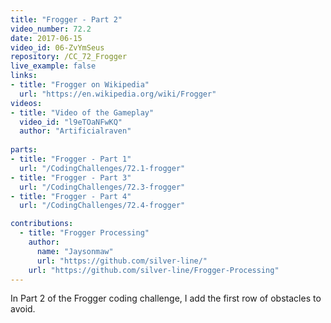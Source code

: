 ```yaml
---
title: "Frogger - Part 2"
video_number: 72.2
date: 2017-06-15
video_id: 06-ZvYmSeus
repository: /CC_72_Frogger
live_example: false
links:
- title: "Frogger on Wikipedia"  
  url: "https://en.wikipedia.org/wiki/Frogger"
videos:
- title: "Video of the Gameplay"
  video_id: "l9eTOaNFwKQ"
  author: "Artificialraven"
  
parts:
- title: "Frogger - Part 1"
  url: "/CodingChallenges/72.1-frogger"
- title: "Frogger - Part 3"
  url: "/CodingChallenges/72.3-frogger"
- title: "Frogger - Part 4"
  url: "/CodingChallenges/72.4-frogger"

contributions:
  - title: "Frogger Processing"
    author:
      name: "Jaysonmaw"
      url: "https://github.com/silver-line/"
    url: "https://github.com/silver-line/Frogger-Processing"
---
```


In Part 2 of the Frogger coding challenge, I add the first row of obstacles to avoid.

